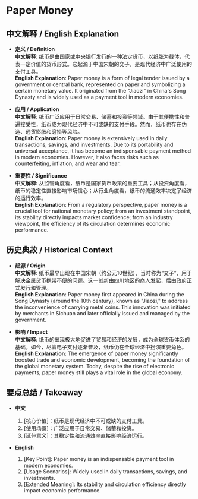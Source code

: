 # Paper Money

## 中文解释 / English Explanation

* **定义 / Definition**  
  **中文解释**: 纸币是由国家或中央银行发行的一种法定货币，以纸张为载体，代表一定价值的货币形式。它起源于中国宋朝的交子，是现代经济中广泛使用的支付工具。  
  **English Explanation**: Paper money is a form of legal tender issued by a government or central bank, represented on paper and symbolizing a certain monetary value. It originated from the "Jiaozi" in China's Song Dynasty and is widely used as a payment tool in modern economies.

* **应用 / Application**  
  **中文解释**: 纸币广泛应用于日常交易、储蓄和投资等领域。由于其便携性和普遍接受性，纸币成为现代经济中不可或缺的支付手段。然而，纸币也存在伪造、通货膨胀和磨损等风险。  
  **English Explanation**: Paper money is extensively used in daily transactions, savings, and investments. Due to its portability and universal acceptance, it has become an indispensable payment method in modern economies. However, it also faces risks such as counterfeiting, inflation, and wear and tear.

* **重要性 / Significance**  
  **中文解释**: 从监管角度看，纸币是国家货币政策的重要工具；从投资角度看，纸币的稳定性直接影响市场信心；从行业角度看，纸币的流通效率决定了经济的运行效率。  
  **English Explanation**: From a regulatory perspective, paper money is a crucial tool for national monetary policy; from an investment standpoint, its stability directly impacts market confidence; from an industry viewpoint, the efficiency of its circulation determines economic performance.

## 历史典故 / Historical Context

* **起源 / Origin**  
  **中文解释**: 纸币最早出现在中国宋朝（约公元10世纪），当时称为“交子”，用于解决金属货币携带不便的问题。这一创新由四川地区的商人发起，后由政府正式发行和管理。  
  **English Explanation**: Paper money first appeared in China during the Song Dynasty (around the 10th century), known as "Jiaozi," to address the inconvenience of carrying metal coins. This innovation was initiated by merchants in Sichuan and later officially issued and managed by the government.

* **影响 / Impact**  
  **中文解释**: 纸币的出现极大地促进了贸易和经济的发展，成为全球货币体系的基础。如今，尽管电子支付逐渐普及，纸币仍在全球经济中扮演重要角色。  
  **English Explanation**: The emergence of paper money significantly boosted trade and economic development, becoming the foundation of the global monetary system. Today, despite the rise of electronic payments, paper money still plays a vital role in the global economy.

## 要点总结 / Takeaway

* **中文**  
  1. [核心价值]：纸币是现代经济中不可或缺的支付工具。
  2. [使用场景]：广泛应用于日常交易、储蓄和投资。
  3. [延伸意义]：其稳定性和流通效率直接影响经济运行。

* **English**  
  1. [Key Point]: Paper money is an indispensable payment tool in modern economies.
  2. [Usage Scenarios]: Widely used in daily transactions, savings, and investments.
  3. [Extended Meaning]: Its stability and circulation efficiency directly impact economic performance.